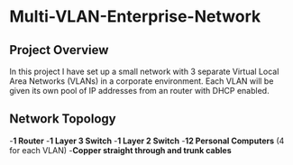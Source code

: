 # Multi-VLAN-Enterprise-Network

## Project Overview
In this project I have set up a small network with 3 separate Virtual Local Area Networks (VLANs) in a corporate environment. Each VLAN will be given its own pool of IP addresses from an router with DHCP enabled.

## Network Topology

-**1 Router**
-**1 Layer 3 Switch**
-**1 Layer 2 Switch**
-**12 Personal Computers** (4 for each VLAN)
-**Copper straight through and trunk cables**

